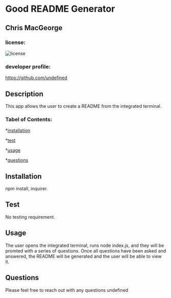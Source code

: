 
# Good README Generator

## Chris MacGeorge

### license:
![license](https://img.shields.io/badge/license-MIT-blue.svg)

### developer profile:
https://github.com/undefined

## Description
This app allows the user to create a README from the integrated terminal. 

### Tabel of Contents:

*[installation](#installation)

*[test](#test)

*[usage](#usage)

*[questions](#questions)

## Installation
npm install, inquirer.

## Test
No testing requirement.

## Usage
The user opens the integrated terminal, runs node index.js, and they will be promted with a series of questions. Once all questions have been asked and answered, the README will be generated and the user will be able to view it.

## Questions
Please feel free to reach out with any questions
undefined